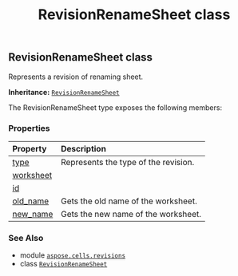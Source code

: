 ﻿---
title: RevisionRenameSheet class
second_title: Aspose.Cells for Python via .NET API References
description: 
type: docs
weight: 170
url: /aspose.cells.revisions/revisionrenamesheet/
is_root: false
---

## RevisionRenameSheet class

Represents a revision of renaming sheet.



**Inheritance:** [`RevisionRenameSheet`](/cells/python-net/aspose.cells.revisions/revisionrenamesheet)



The RevisionRenameSheet type exposes the following members:

### Properties
| Property | Description |
| :- | :- |
| [type](/cells/python-net/aspose.cells.revisions/revisionrenamesheet/type) | Represents the type of the revision. |
| [worksheet](/cells/python-net/aspose.cells.revisions/revisionrenamesheet/worksheet) |  |
| [id](/cells/python-net/aspose.cells.revisions/revisionrenamesheet/id) |  |
| [old_name](/cells/python-net/aspose.cells.revisions/revisionrenamesheet/old_name) | Gets the old name of the worksheet. |
| [new_name](/cells/python-net/aspose.cells.revisions/revisionrenamesheet/new_name) | Gets the new name of the worksheet. |



### See Also
* module [`aspose.cells.revisions`](..)
* class [`RevisionRenameSheet`](/cells/python-net/aspose.cells.revisions/revisionrenamesheet)
